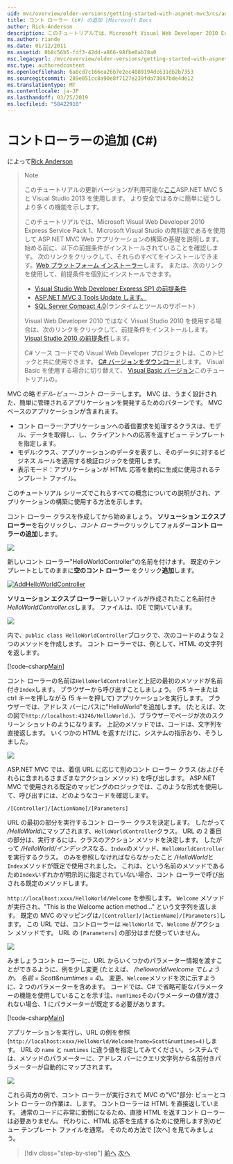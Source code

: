 ```yaml
---
uid: mvc/overview/older-versions/getting-started-with-aspnet-mvc3/cs/adding-a-controller
title: コント ローラー (c#) の追加 |Microsoft Docs
author: Rick-Anderson
description: このチュートリアルでは、Microsoft Visual Web Developer 2010 Express Service Pack 1、どの i を使用して ASP.NET MVC Web アプリケーションの構築の基礎を説明しています.
ms.author: riande
ms.date: 01/12/2011
ms.assetid: 0b8c56b5-fdf3-42dd-a866-98fbe0ab78a0
msc.legacyurl: /mvc/overview/older-versions/getting-started-with-aspnet-mvc3/cs/adding-a-controller
msc.type: authoredcontent
ms.openlocfilehash: 6a8cd7c166ea26b7e2ec4089194dc631db2b7353
ms.sourcegitcommit: 289e051cc8a90e8f7127e239fda73047bde4de12
ms.translationtype: MT
ms.contentlocale: ja-JP
ms.lasthandoff: 03/25/2019
ms.locfileid: "58422910"
---
```

<a name="adding-a-controller-c"></a>コントローラーの追加 (C#)
====================
によって[Rick Anderson]((https://twitter.com/RickAndMSFT))

> > [!NOTE]
> > このチュートリアルの更新バージョンが利用可能な[ここ](../../../getting-started/introduction/getting-started.md)ASP.NET MVC 5 と Visual Studio 2013 を使用します。 より安全ではるかに簡単に従うしより多くの機能を示します。
> 
> 
> このチュートリアルでは、Microsoft Visual Web Developer 2010 Express Service Pack 1、Microsoft Visual Studio の無料版であるを使用して ASP.NET MVC Web アプリケーションの構築の基礎を説明します。 始める前に、以下の前提条件がインストールされていることを確認します。 次のリンクをクリックして、それらのすべてをインストールできます。[Web プラットフォーム インストーラー](https://www.microsoft.com/web/gallery/install.aspx?appid=VWD2010SP1Pack)します。 または、次のリンクを使用して、前提条件を個別にインストールできます。
> 
> - [Visual Studio Web Developer Express SP1 の前提条件](https://www.microsoft.com/web/gallery/install.aspx?appid=VWD2010SP1Pack)
> - [ASP.NET MVC 3 Tools Update します。](https://www.microsoft.com/web/gallery/install.aspx?appsxml=&amp;appid=MVC3)
> - [SQL Server Compact 4.0](https://www.microsoft.com/web/gallery/install.aspx?appid=SQLCE;SQLCEVSTools_4_0)(ランタイムとツールのサポート)
> 
> Visual Web Developer 2010 ではなく Visual Studio 2010 を使用する場合は、次のリンクをクリックして、前提条件をインストールします。[Visual Studio 2010 の前提条件](https://www.microsoft.com/web/gallery/install.aspx?appsxml=&amp;appid=VS2010SP1Pack)します。
> 
> C# ソース コードでの Visual Web Developer プロジェクトは、このトピックと共に使用できます。 [C# バージョンをダウンロード](https://code.msdn.microsoft.com/Introduction-to-MVC-3-10d1b098)します。 Visual Basic を使用する場合に切り替えて、 [Visual Basic バージョン](../vb/intro-to-aspnet-mvc-3.md)このチュートリアルの。


MVC の略*モデル-ビュー-コント ローラー*します。 MVC は、うまく設計された、簡単に管理されるアプリケーションを開発するためのパターンです。 MVC ベースのアプリケーションが含まれます。

- コント ローラー:アプリケーションへの着信要求を処理するクラスは、モデル、データを取得し、し、クライアントへの応答を返すビュー テンプレートを指定します。
- モデル:クラス、アプリケーションのデータを表すし、そのデータに対するビジネス ルールを適用する検証ロジックを使用します。
- 表示モード：アプリケーションが HTML 応答を動的に生成に使用されるテンプレート ファイル。

このチュートリアル シリーズでこれらすべての概念についての説明がされ、アプリケーションの構築に使用する方法を示します。

コント ローラー クラスを作成してから始めましょう。 **ソリューション エクスプ ローラー**を右クリックし、*コント ローラー*クリックしてフォルダー**コント ローラーの追加**します。

[![](adding-a-controller/_static/image2.png)](adding-a-controller/_static/image1.png)

新しいコント ローラー"HelloWorldController"の名前を付けます。 既定のテンプレートとしてのままに**空のコント ローラー**  をクリック**追加**します。

[![AddHelloWorldController](adding-a-controller/_static/image4.png)](adding-a-controller/_static/image3.png)

**ソリューション エクスプ ローラー**新しいファイルが作成されたこと名前付き*HelloWorldController.cs*します。 ファイルは、IDE で開いています。

![](adding-a-controller/_static/image5.png)

内で、`public class HelloWorldController`ブロックで、次のコードのような 2 つのメソッドを作成します。 コント ローラーでは、例として、HTML の文字列を返します。

[!code-csharp[Main](adding-a-controller/samples/sample1.cs)]

コント ローラーの名前は`HelloWorldController`と上記の最初のメソッドが名前付き`Index`します。 ブラウザーから呼び出すことしましょう。 (F5 キーまたは ctrl キーを押しながら f5 キーを押して) アプリケーションを実行します。 ブラウザーでは、アドレス バーにパスに"HelloWorld"を追加します。 (たとえば、次の図で`http://localhost:43246/HelloWorld.`)、ブラウザーでページが次のスクリーン ショットのようになります。 上記のメソッドでは、コードは、文字列を直接返します。 いくつかの HTML を返すだけに、システムの指示おり、そうしました。

![](adding-a-controller/_static/image6.png)

ASP.NET MVC では、着信 URL に応じて別のコント ローラー クラス (およびそれらに含まれるさまざまなアクション メソッド) を呼び出します。 ASP.NET MVC で使用される既定のマッピングのロジックでは、このような形式を使用して、呼び出すには、どのようなコードを確認します。

`/[Controller]/[ActionName]/[Parameters]`

URL の最初の部分を実行するコント ローラー クラスを決定します。 したがって */HelloWorld*にマップされます、`HelloWorldController`クラス。 URL の 2 番目の部分は、実行するには、クラスのアクション メソッドを決定します。 したがって */HelloWorld/インデックス*なる、`Index`のメソッド、`HelloWorldController`を実行するクラス。 のみを参照しなければならなかったこと */HelloWorld*と`Index`メソッドが既定で使用されました。 これは、という名前のメソッドであるため`Index`いずれかが明示的に指定されていない場合、コント ローラーで呼び出される既定のメソッドします。

`http://localhost:xxxx/HelloWorld/Welcome` を参照します。 `Welcome` メソッドが実行され、"This is the Welcome action method..." という文字列を返します。 既定の MVC のマッピングは`/[Controller]/[ActionName]/[Parameters]`します。 この URL では、コントローラーは `HelloWorld` で、`Welcome` がアクション メソッドです。 URL の `[Parameters]` の部分はまだ使っていません。

![](adding-a-controller/_static/image7.png)

みましょうコント ローラーに、URL からいくつかのパラメーター情報を渡すことができるように、例を少し変更 (たとえば、 */helloworld/welcome でしょうか。 名前 = Scott&amp;numtimes = 4*)。 変更、`Welcome`メソッドを次に示すように、2 つのパラメーターを含めます。 コードでは、C# で省略可能なパラメーターの機能を使用していることを示す注、`numTimes`そのパラメーターの値が渡されない場合、1 にパラメーターが既定する必要があります。

[!code-csharp[Main](adding-a-controller/samples/sample2.cs)]

アプリケーションを実行し、URL の例を参照 (`http://localhost:xxxx/HelloWorld/Welcome?name=Scott&numtimes=4)`します。 URL の `name` と `numtimes` に違う値を指定してみてください。 システムでは、メソッドのパラメーターに、アドレス バーにクエリ文字列から名前付きパラメーターが自動的にマップされます。

![](adding-a-controller/_static/image8.png)

これら両方の例で、コント ローラーが実行されて MVC の"VC"部分: ビューとコント ローラーの作業は、します。 コントローラーは HTML を直接返しています。 通常のコードに非常に面倒になるため、直接 HTML を返すコント ローラーは必要ありません。 代わりに、HTML 応答を生成するために使用します別のビュー テンプレート ファイルを通常。 そのため方法で [次へ] を見てみましょう。

> [!div class="step-by-step"]
> [前へ](intro-to-aspnet-mvc-3.md)
> [次へ](adding-a-view.md)
